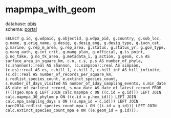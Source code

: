 # mapmpa_with_geom
database: [obis](../)  
schema: [portal](portal)  

    SELECT g.id, g.wdpaid, g.objectid, g.wdpa_pid, g.country, g.sub_loc, g.name, g.orig_name, g.desig, g.desig_eng, g.desig_type, g.iucn_cat, g.marine, g.rep_m_area, g.rep_area, g.status, g.status_yr, g.gov_type, g.mang_auth, g.int_crit, g.mang_plan, g.official, g.is_point, g.no_take, g.no_tk_area, g.metadata_i, g.action, g.geom, c.a AS surface_area_in_square_km, c.n, c.s, p.s AS number_of_phyla, (c.shannon)::real AS shannon, (c.simpson)::real AS simpson, (c.es)::real AS es, c.hill_1, c.hill_2, c.hill_inf AS hill_infinite, (c.d)::real AS number_of_records_per_square_km, i.redlist_species_count, e.extinct_species_count, s.number_of_days_visited AS number_of_1day_sampling_events, s.min_date AS date_of_earliest_record, s.max_date AS date_of_latest_record FROM (((((geo.mpa g LEFT JOIN calc.mapmpa c ON ((c.id = g.id))) LEFT JOIN calc.mapmpa_30_phylum p ON ((c.id = p.hex_id))) LEFT JOIN calc.mpa_sampling_days s ON ((s.mpa_id = c.id))) LEFT JOIN iucn2014.redlist_species_count_mpa i ON ((i.id = g.id))) LEFT JOIN calc.extinct_species_count_mpa e ON ((e.geom_id = g.id)));